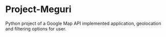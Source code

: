 # Project-Meguri
Python project of a Google Map API implemented application, geolocation and filtering options for user.

